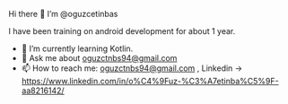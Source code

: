 Hi there 👋 I’m @oguzcetinbas

I have been training on android development for about 1 year.

- 🌱 I’m currently learning Kotlin.
- 💬 Ask me about oguzctnbs94@gmail.com
- 📫 How to reach me: oguzctnbs94@gmail.com , Linkedin -> https://www.linkedin.com/in/o%C4%9Fuz-%C3%A7etinba%C5%9F-aa8216142/
